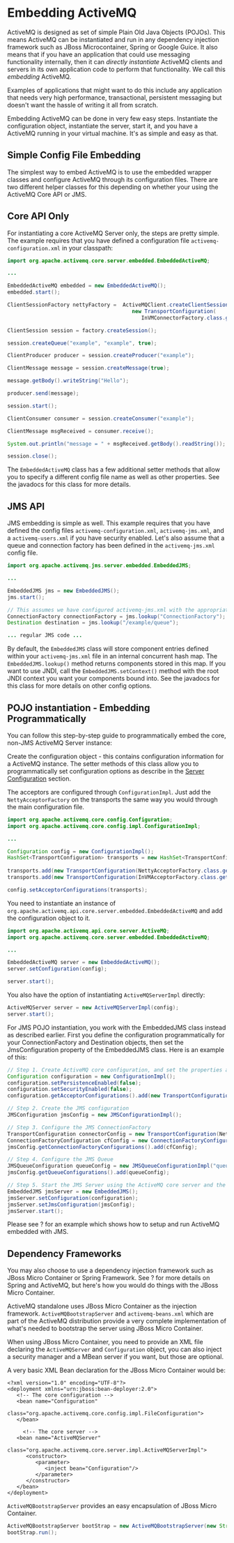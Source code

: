 # Embedding ActiveMQ

ActiveMQ is designed as set of simple Plain Old Java Objects (POJOs).
This means ActiveMQ can be instantiated and run in any dependency
injection framework such as JBoss Microcontainer, Spring or Google
Guice. It also means that if you have an application that could use
messaging functionality internally, then it can *directly instantiate*
ActiveMQ clients and servers in its own application code to perform that
functionality. We call this *embedding* ActiveMQ.

Examples of applications that might want to do this include any
application that needs very high performance, transactional, persistent
messaging but doesn't want the hassle of writing it all from scratch.

Embedding ActiveMQ can be done in very few easy steps. Instantiate the
configuration object, instantiate the server, start it, and you have a
ActiveMQ running in your virtual machine. It's as simple and easy as
that.

## Simple Config File Embedding

The simplest way to embed ActiveMQ is to use the embedded wrapper
classes and configure ActiveMQ through its configuration files. There
are two different helper classes for this depending on whether your
using the ActiveMQ Core API or JMS.

## Core API Only

For instantiating a core ActiveMQ Server only, the steps are pretty
simple. The example requires that you have defined a configuration file
`activemq-configuration.xml` in your classpath:

``` java
import org.apache.activemq.core.server.embedded.EmbeddedActiveMQ;

...

EmbeddedActiveMQ embedded = new EmbeddedActiveMQ();
embedded.start();

ClientSessionFactory nettyFactory =  ActiveMQClient.createClientSessionFactory(
                                        new TransportConfiguration(
                                           InVMConnectorFactory.class.getName()));

ClientSession session = factory.createSession();

session.createQueue("example", "example", true);

ClientProducer producer = session.createProducer("example");

ClientMessage message = session.createMessage(true);

message.getBody().writeString("Hello");

producer.send(message);

session.start();

ClientConsumer consumer = session.createConsumer("example");

ClientMessage msgReceived = consumer.receive();

System.out.println("message = " + msgReceived.getBody().readString());

session.close();
```

The `EmbeddedActiveMQ` class has a few additional setter methods that
allow you to specify a different config file name as well as other
properties. See the javadocs for this class for more details.

## JMS API

JMS embedding is simple as well. This example requires that you have
defined the config files `activemq-configuration.xml`,
`activemq-jms.xml`, and a `activemq-users.xml` if you have security
enabled. Let's also assume that a queue and connection factory has been
defined in the `activemq-jms.xml` config file.

``` java
import org.apache.activemq.jms.server.embedded.EmbeddedJMS;

...

EmbeddedJMS jms = new EmbeddedJMS();
jms.start();

// This assumes we have configured activemq-jms.xml with the appropriate config information
ConnectionFactory connectionFactory = jms.lookup("ConnectionFactory");
Destination destination = jms.lookup("/example/queue");

... regular JMS code ...
```

By default, the `EmbeddedJMS` class will store component entries defined
within your `activemq-jms.xml` file in an internal concurrent hash map.
The `EmbeddedJMS.lookup()` method returns components stored in this map.
If you want to use JNDI, call the `EmbeddedJMS.setContext()` method with
the root JNDI context you want your components bound into. See the
javadocs for this class for more details on other config options.

## POJO instantiation - Embedding Programmatically

You can follow this step-by-step guide to programmatically embed the
core, non-JMS ActiveMQ Server instance:

Create the configuration object - this contains configuration
information for a ActiveMQ instance. The setter methods of this class
allow you to programmatically set configuration options as describe in
the [Server Configuration](configuration-index.md) section.

The acceptors are configured through `ConfigurationImpl`. Just add the
`NettyAcceptorFactory` on the transports the same way you would through
the main configuration file.

``` java
import org.apache.activemq.core.config.Configuration;
import org.apache.activemq.core.config.impl.ConfigurationImpl;

...

Configuration config = new ConfigurationImpl();
HashSet<TransportConfiguration> transports = new HashSet<TransportConfiguration>();
      
transports.add(new TransportConfiguration(NettyAcceptorFactory.class.getName()));
transports.add(new TransportConfiguration(InVMAcceptorFactory.class.getName()));

config.setAcceptorConfigurations(transports);
```

You need to instantiate an instance of
`org.apache.activemq.api.core.server.embedded.EmbeddedActiveMQ` and add
the configuration object to it.

``` java
import org.apache.activemq.api.core.server.ActiveMQ;
import org.apache.activemq.core.server.embedded.EmbeddedActiveMQ;

...

EmbeddedActiveMQ server = new EmbeddedActiveMQ();
server.setConfiguration(config);

server.start();
```

You also have the option of instantiating `ActiveMQServerImpl` directly:

``` java
ActiveMQServer server = new ActiveMQServerImpl(config);
server.start();
```

For JMS POJO instantiation, you work with the EmbeddedJMS class instead
as described earlier. First you define the configuration
programmatically for your ConnectionFactory and Destination objects,
then set the JmsConfiguration property of the EmbeddedJMS class. Here is
an example of this:

``` java
// Step 1. Create ActiveMQ core configuration, and set the properties accordingly
Configuration configuration = new ConfigurationImpl();
configuration.setPersistenceEnabled(false);
configuration.setSecurityEnabled(false);
configuration.getAcceptorConfigurations().add(new TransportConfiguration(NettyAcceptorFactory.class.getName()));

// Step 2. Create the JMS configuration
JMSConfiguration jmsConfig = new JMSConfigurationImpl();

// Step 3. Configure the JMS ConnectionFactory
TransportConfiguration connectorConfig = new TransportConfiguration(NettyConnectorFactory.class.getName());
ConnectionFactoryConfiguration cfConfig = new ConnectionFactoryConfigurationImpl("cf", connectorConfig, "/cf");
jmsConfig.getConnectionFactoryConfigurations().add(cfConfig);

// Step 4. Configure the JMS Queue
JMSQueueConfiguration queueConfig = new JMSQueueConfigurationImpl("queue1", null, false, "/queue/queue1");
jmsConfig.getQueueConfigurations().add(queueConfig);

// Step 5. Start the JMS Server using the ActiveMQ core server and the JMS configuration
EmbeddedJMS jmsServer = new EmbeddedJMS();
jmsServer.setConfiguration(configuration);
jmsServer.setJmsConfiguration(jmsConfig);
jmsServer.start();
```

Please see ? for an example which shows how to setup and run ActiveMQ
embedded with JMS.

## Dependency Frameworks

You may also choose to use a dependency injection framework such as
JBoss Micro Container or Spring Framework. See ? for more details on
Spring and ActiveMQ, but here's how you would do things with the JBoss
Micro Container.

ActiveMQ standalone uses JBoss Micro Container as the injection
framework. `ActiveMQBootstrapServer` and `activemq-beans.xml` which are
part of the ActiveMQ distribution provide a very complete implementation
of what's needed to bootstrap the server using JBoss Micro Container.

When using JBoss Micro Container, you need to provide an XML file
declaring the `ActiveMQServer` and `Configuration` object, you can also
inject a security manager and a MBean server if you want, but those are
optional.

A very basic XML Bean declaration for the JBoss Micro Container would
be:

    <?xml version="1.0" encoding="UTF-8"?>
    <deployment xmlns="urn:jboss:bean-deployer:2.0">
       <!-- The core configuration -->
       <bean name="Configuration" 
             class="org.apache.activemq.core.config.impl.FileConfiguration">
       </bean>

         <!-- The core server -->
       <bean name="ActiveMQServer"
             class="org.apache.activemq.core.server.impl.ActiveMQServerImpl">
          <constructor>
             <parameter>
                <inject bean="Configuration"/>
             </parameter>
          </constructor>
       </bean>
    </deployment>

`ActiveMQBootstrapServer` provides an easy encapsulation of JBoss Micro
Container.

``` java
ActiveMQBootstrapServer bootStrap = new ActiveMQBootstrapServer(new String[] {"activemq-beans.xml"});
bootStrap.run();
```
